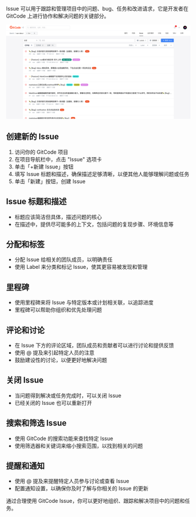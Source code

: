 
Issue 可以用于跟踪和管理项目中的问题、bug、任务和改进请求，它是开发者在 GitCode 上进行协作和解决问题的关键部分。

![Issue](images/issue-list.png)

## 创建新的 Issue

1. 访问你的 GitCode 项目
2. 在项目导航栏中，点击 "Issue" 选项卡
3. 单击「+新建 Issue」按钮
4. 填写 Issue 标题和描述，确保描述足够清晰，以便其他人能够理解问题或任务
5. 单击「新建」按钮，创建 Issue

## Issue 标题和描述

- 标题应该简洁但具体，描述问题的核心
- 在描述中，提供尽可能多的上下文，包括问题的复现步骤、环境信息等

## 分配和标签

- 分配 Issue 给相关的团队成员，以明确责任
- 使用 Label 来分类和标记 Issue，使其更容易被发现和管理

## 里程碑

- 使用里程碑来将 Issue 与特定版本或计划相关联，以追踪进度
- 里程碑可以帮助你组织和优先处理问题

## 评论和讨论

- 在 Issue 下方的评论区域，团队成员和贡献者可以进行讨论和提供反馈
- 使用 @ 提及来引起特定人员的注意
- 鼓励建设性的讨论，以便更好地解决问题

## 关闭 Issue

- 当问题得到解决或任务完成时，可以关闭 Issue
- 已经关闭的 Issue 也可以重新打开

## 搜索和筛选 Issue

- 使用 GitCode 的搜索功能来查找特定 Issue
- 使用筛选器和关键词来缩小搜索范围，以找到相关的问题

## 提醒和通知

- 使用 @ 提及来提醒特定人员参与讨论或查看 Issue
- 配置通知设置，以确保你及时了解与你相关的 Issue 的更新

通过合理使用 GitCode Issue，你可以更好地组织、跟踪和解决项目中的问题和任务。